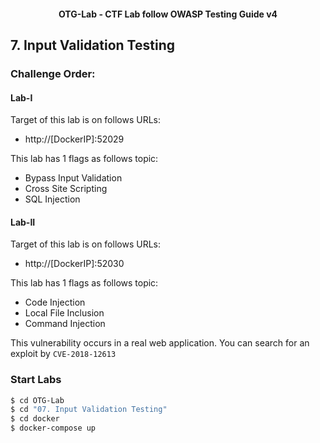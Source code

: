 <h4 align="center">OTG-Lab - CTF Lab follow OWASP Testing Guide v4</h4>

## 7. Input Validation Testing

### Challenge Order:

#### Lab-I

Target of this lab is on follows URLs:

- http://[DockerIP]:52029

This lab has 1 flags as follows topic:

- Bypass Input Validation
- Cross Site Scripting
- SQL Injection

#### Lab-II

Target of this lab is on follows URLs:

- http://[DockerIP]:52030

This lab has 1 flags as follows topic:

- Code Injection
- Local File Inclusion
- Command Injection

This vulnerability occurs in a real web application. You can search for an exploit by `CVE-2018-12613`

### Start Labs

```bash
$ cd OTG-Lab
$ cd "07. Input Validation Testing"
$ cd docker
$ docker-compose up
```
